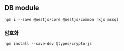 
## DB module 
```
npm i --save @nestjs/core @nestjs/common rxjs mssql
```


### 암호화
```
npm install --save-dev @types/crypto-js
```

## 

